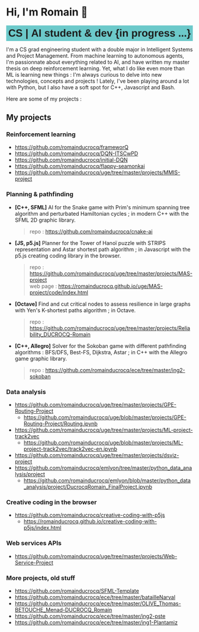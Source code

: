 # Hi, I'm Romain :wave:

<img src="https://raw.githubusercontent.com/romainducrocq/romainducrocq/master/header.png" alt="header" style="display:block;margin-left:auto;margin-right:auto;">

I'm a CS grad engineering student with a double major in Intelligent Systems and Project Management. 
From machine learning to autonomous agents, I'm passionnate about everything related to AI, and have written my master thesis on deep reinforcement learning. 
Yet, what I do like even more than ML is learning new things : I'm always curious to delve into new technologies, concepts and projects !
Lately, I've been playing around a lot with Python, but I also have a soft spot for C++, Javascript and Bash.  
  
Here are some of my projects :

## My projects

### Reinforcement learning
- https://github.com/romainducrocq/frameworQ
- https://github.com/romainducrocq/DQN-ITSCwPD
- https://github.com/romainducrocq/initial-DQN
- https://github.com/romainducrocq/flappy-seamonkai
- https://github.com/romainducrocq/uge/tree/master/projects/MMIS-project

### Planning & pathfinding
- **[C++, SFML]** AI for the Snake game with Prim's minimum spanning tree algorithm and perturbated Hamiltonian cycles ; in modern C++ with the SFML 2D graphic library.  
    > repo : https://github.com/romainducrocq/cnake-ai  
- **[JS, p5.js]** Planner for the Tower of Hanoï puzzle with STRIPS representation and Astar shortest path algorithm ; in Javascript with the p5.js creating coding library in the browser.  
    > repo : https://github.com/romainducrocq/uge/tree/master/projects/MAS-project  
    > web page : https://romainducrocq.github.io/uge/MAS-project/code/index.html  
- **[Octave]** Find and cut critical nodes to assess resilience in large graphs with Yen's K-shortest paths algorithm ; in Octave.  
    > repo : https://github.com/romainducrocq/uge/tree/master/projects/Reliability_DUCROCQ-Romain  
- **[C++, Allegro]** Solver for the Sokoban game with different pathfinding algorithms : BFS/DFS, Best-FS, Dijkstra, Astar ; in C++ with the Allegro game graphic library.  
    > repo : https://github.com/romainducrocq/ece/tree/master/ing2-sokoban  

### Data analysis
- https://github.com/romainducrocq/uge/tree/master/projects/GPE-Routing-Project
    - https://github.com/romainducrocq/uge/blob/master/projects/GPE-Routing-Project/Routing.ipynb
- https://github.com/romainducrocq/uge/tree/master/projects/ML-project-track2vec
    - https://github.com/romainducrocq/uge/blob/master/projects/ML-project-track2vec/track2vec-en.ipynb
- https://github.com/romainducrocq/uge/tree/master/projects/dsviz-project
- https://github.com/romainducrocq/emlyon/tree/master/python_data_analysis/project
    - https://github.com/romainducrocq/emlyon/blob/master/python_data_analysis/project/DucrocqRomain_FinalProject.ipynb

### Creative coding in the browser
- https://github.com/romainducrocq/creative-coding-with-p5js
    - https://romainducrocq.github.io/creative-coding-with-p5js/index.html

### Web services APIs
- https://github.com/romainducrocq/uge/tree/master/projects/Web-Service-Project

### More projects, old stuff
- https://github.com/romainducrocq/SFML-Template
- https://github.com/romainducrocq/ece/tree/master/batailleNarval
- https://github.com/romainducrocq/ece/tree/master/OLIVE_Thomas-BETOUCHE_Menad-DUCROCQ_Romain
- https://github.com/romainducrocq/ece/tree/master/ing2-pste
- https://github.com/romainducrocq/ece/tree/master/ing1-Plantamiz

